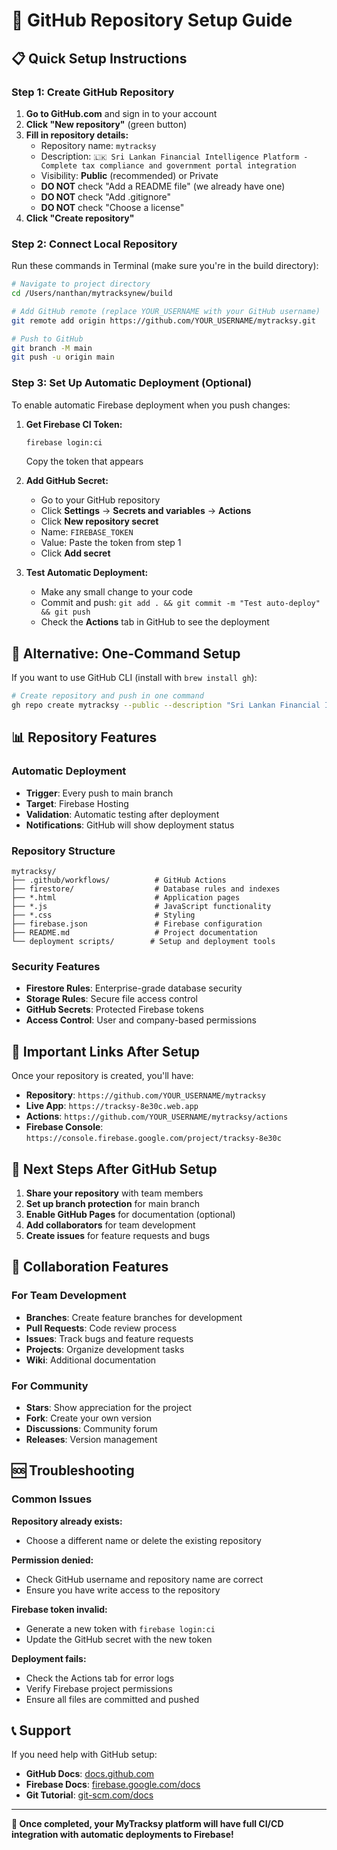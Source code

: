 # 🐙 GitHub Repository Setup Guide

## 📋 Quick Setup Instructions

### Step 1: Create GitHub Repository

1. **Go to GitHub.com** and sign in to your account
2. **Click "New repository"** (green button)
3. **Fill in repository details:**
   - Repository name: `mytracksy`
   - Description: `🇱🇰 Sri Lankan Financial Intelligence Platform - Complete tax compliance and government portal integration`
   - Visibility: **Public** (recommended) or Private
   - **DO NOT** check "Add a README file" (we already have one)
   - **DO NOT** check "Add .gitignore" 
   - **DO NOT** check "Choose a license"
4. **Click "Create repository"**

### Step 2: Connect Local Repository

Run these commands in Terminal (make sure you're in the build directory):

```bash
# Navigate to project directory
cd /Users/nanthan/mytracksynew/build

# Add GitHub remote (replace YOUR_USERNAME with your GitHub username)
git remote add origin https://github.com/YOUR_USERNAME/mytracksy.git

# Push to GitHub
git branch -M main
git push -u origin main
```

### Step 3: Set Up Automatic Deployment (Optional)

To enable automatic Firebase deployment when you push changes:

1. **Get Firebase CI Token:**
   ```bash
   firebase login:ci
   ```
   Copy the token that appears

2. **Add GitHub Secret:**
   - Go to your GitHub repository
   - Click **Settings** → **Secrets and variables** → **Actions**
   - Click **New repository secret**
   - Name: `FIREBASE_TOKEN`
   - Value: Paste the token from step 1
   - Click **Add secret**

3. **Test Automatic Deployment:**
   - Make any small change to your code
   - Commit and push: `git add . && git commit -m "Test auto-deploy" && git push`
   - Check the **Actions** tab in GitHub to see the deployment

## 🚀 Alternative: One-Command Setup

If you want to use GitHub CLI (install with `brew install gh`):

```bash
# Create repository and push in one command
gh repo create mytracksy --public --description "Sri Lankan Financial Intelligence Platform" --push --source=.
```

## 📊 Repository Features

### Automatic Deployment
- **Trigger**: Every push to main branch
- **Target**: Firebase Hosting
- **Validation**: Automatic testing after deployment
- **Notifications**: GitHub will show deployment status

### Repository Structure
```
mytracksy/
├── .github/workflows/          # GitHub Actions
├── firestore/                  # Database rules and indexes
├── *.html                      # Application pages
├── *.js                        # JavaScript functionality
├── *.css                       # Styling
├── firebase.json               # Firebase configuration
├── README.md                   # Project documentation
└── deployment scripts/        # Setup and deployment tools
```

### Security Features
- **Firestore Rules**: Enterprise-grade database security
- **Storage Rules**: Secure file access control
- **GitHub Secrets**: Protected Firebase tokens
- **Access Control**: User and company-based permissions

## 🔗 Important Links After Setup

Once your repository is created, you'll have:

- **Repository**: `https://github.com/YOUR_USERNAME/mytracksy`
- **Live App**: `https://tracksy-8e30c.web.app`
- **Actions**: `https://github.com/YOUR_USERNAME/mytracksy/actions`
- **Firebase Console**: `https://console.firebase.google.com/project/tracksy-8e30c`

## 🎯 Next Steps After GitHub Setup

1. **Share your repository** with team members
2. **Set up branch protection** for main branch
3. **Enable GitHub Pages** for documentation (optional)
4. **Add collaborators** for team development
5. **Create issues** for feature requests and bugs

## 🤝 Collaboration Features

### For Team Development
- **Branches**: Create feature branches for development
- **Pull Requests**: Code review process
- **Issues**: Track bugs and feature requests
- **Projects**: Organize development tasks
- **Wiki**: Additional documentation

### For Community
- **Stars**: Show appreciation for the project
- **Fork**: Create your own version
- **Discussions**: Community forum
- **Releases**: Version management

## 🆘 Troubleshooting

### Common Issues

**Repository already exists:**
- Choose a different name or delete the existing repository

**Permission denied:**
- Check GitHub username and repository name are correct
- Ensure you have write access to the repository

**Firebase token invalid:**
- Generate a new token with `firebase login:ci`
- Update the GitHub secret with the new token

**Deployment fails:**
- Check the Actions tab for error logs
- Verify Firebase project permissions
- Ensure all files are committed and pushed

## 📞 Support

If you need help with GitHub setup:
- **GitHub Docs**: [docs.github.com](https://docs.github.com)
- **Firebase Docs**: [firebase.google.com/docs](https://firebase.google.com/docs)
- **Git Tutorial**: [git-scm.com/docs](https://git-scm.com/docs)

---

**🎉 Once completed, your MyTracksy platform will have full CI/CD integration with automatic deployments to Firebase!**